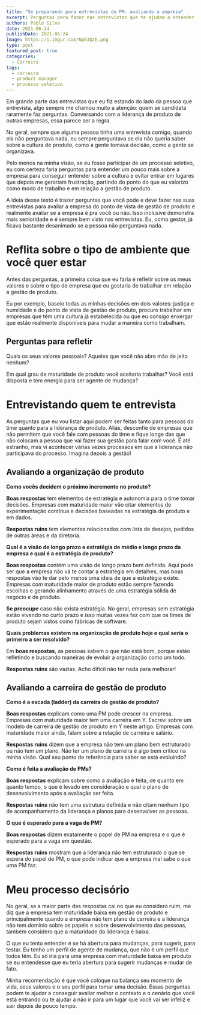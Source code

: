 ```yaml
---
title: "Se preparando para entrevistas de PM: avaliando a empresa"
excerpt: Perguntas para fazer nas entrevistas que te ajudam a entender a maturidade de produto da empresa
authors: Pablo Silva
date: 2021-06-24
publishDate: 2021-06-24
image: https://i.imgur.com/Np63QzE.png
type: post
featured_post: true
categories:
  - Carreira
tags:
  - carreira
  - product manager
  - processo seletivo
---
```


Em grande parte das entrevistas que eu fiz estando do lado da pessoa que entrevista, algo sempre me chamou muito a atenção: quem se candidata raramente faz perguntas. Conversando com a liderança de produto de outras empresas, essa parece ser a regra.

No geral, sempre que alguma pessoa tinha uma entrevista comigo, quando ela não perguntava nada, eu sempre perguntava se ela não queria saber sobre a cultura de produto, como a gente tomava decisão, como a gente se organizava.

Pelo menos na minha visão, se eu fosse participar de um processo seletivo, eu com certeza faria perguntas para entender um pouco mais sobre a empresa para conseguir entender sobre a cultura e evitar entrar em lugares que depois me gerariam frustração, partindo do ponto do que eu valorizo como modo de trabalho e em relação a gestão de produto.

A ideia desse texto é trazer perguntas que você pode e deve fazer nas suas entrevistas para avaliar a empresa do ponto de vista de gestão de produto e realmente avaliar se a empresa é pra você ou não. Isso inclusive demonstra mais senioridade e é sempre bem visto nas entrevistas. Eu, como gestor, já ficava bastante desanimado se a pessoa não perguntava nada.

# Reflita sobre o tipo de ambiente que você quer estar

Antes das perguntas, a primeira coisa que eu faria é refletir sobre os meus valores e sobre o tipo de empresa que eu gostaria de trabalhar em relação a gestão de produto. 

Eu por exemplo, baseio todas as minhas decisões em dois valores: justiça e humildade e do ponto de vista de gestão de produto, procuro trabalhar em empresas que têm uma cultura já estabelecida ou que eu consigo enxergar que estão realmente disponíveis para mudar a maneira como trabalham.

## Perguntas para refletir

Quais os seus valores pessoais? Aqueles que você não abre mão de jeito nenhum?

Em qual grau de maturidade de produto você aceitaria trabalhar? Você está disposta e tem energia para ser agente de mudança?

# Entrevistando quem te entrevista

As perguntas que eu vou listar aqui podem ser feitas tanto para pessoas do time quanto para a liderança de produto. Aliás, desconfie de empresas que não permitem que você fale com pessoas do time e fique longe das que não colocam a pessoa que vai fazer sua gestão para falar com você. É até estranho, mas vi acontecer várias vezes processos em que a liderança não participava do processo. Imagina depois a gestão!

## Avaliando a organização de produto

**Como vocês decidem o próximo incremento no produto?**

**Boas respostas** tem elementos de estratégia e autonomia para o time tomar decisões. Empresas com maturidade maior vão citar elementos de experimentação contínua e decisões baseadas na estratégia de produto e em dados.

**Respostas ruins** tem elementos relacionados com lista de desejos, pedidos de outras áreas e da diretoria.

**Qual é a visão de longo prazo e estratégia de médio e longo prazo da empresa e qual é a estratégia de produto?**

**Boas respostas** contém uma visão de longo prazo bem definida. Aqui pode ser que a empresa não vá te contar a estratégia em detalhes, mas boas respostas vão te dar pelo menos uma ideia de que a estratégia existe. Empresas com maturidade maior de produto estão sempre fazendo escolhas e gerando alinhamento através de uma estratégia sólida de negócio e de produto.

**Se preocupe** caso não exista estratégia. No geral, empresas sem estratégia estão vivendo no curto prazo e isso muitas vezes faz com que os times de produto sejam vistos como fábricas de software.

**Quais problemas existem na organização de produto hoje e qual seria o primeiro a ser resolvido?**

Em **boas respostas**, as pessoas sabem o que não está bom, porque estão refletindo e buscando maneiras de evoluir a organização como um todo.

**Respostas ruins** são vazias. Acho difícil não ter nada para melhorar!

## Avaliando a carreira de gestão de produto

**Como é a escada (ladder) da carreira de gestão de produto?**

**Boas respostas** explicam como uma PM pode crescer na empresa. Empresas com maturidade maior tem uma carreira em Y. Escrevi sobre um modelo de carreira de gestão de produto em Y neste artigo. Empresas com maturidade maior ainda, falam sobre a relação de carreira e salário.

**Respostas ruins** dizem que a empresa não tem um plano bem estruturado ou não tem um plano. Não ter um plano de carreira é algo bem crítico na minha visão. Qual seu ponto de referência para saber se está evoluindo?

**Como é feita a avaliação de PMs?**

**Boas respostas** explicam sobre como a avaliação é feita, de quanto em quanto tempo, o que é levado em consideração e qual o plano de desenvolvimento após a avaliação ser feita.

**Respostas ruins** não tem uma estrutura definida e não citam nenhum tipo de acompanhamento da liderança e planos para desenvolver as pessoas.

**O que é esperado para a vaga de PM?**

**Boas respostas** dizem exatamente o papel de PM na empresa e o que é esperado para a vaga em questão.

**Respostas ruins** mostram que a liderança não tem estruturado o que se espera do papel de PM, o que pode indicar que a empresa mal sabe o que uma PM faz.

# Meu processo decisório

No geral, se a maior parte das respostas cai no que eu considero ruim, me diz que a empresa tem maturidade baixa em gestão de produto e principalmente quando a empresa não tem plano de carreira e a liderança não tem domínio sobre os papéis e sobre desenvolvimento das pessoas, também considero que a maturidade da liderança é baixa.

O que eu tento entender é se há abertura para mudanças, para sugerir, para testar. Eu tenho um perfil de agente de mudança, que não é um perfil que todos têm. Eu só iria para uma empresa com maturidade baixa em produto se eu entendesse que eu teria abertura para sugerir mudanças e mudar de fato.

Minha recomendação é que você coloque na balança seu momento de vida, seus valores e o seu perfil para tomar uma decisão. Essas perguntas podem te ajudar a conseguir avaliar melhor o contexto e o cenário que você está entrando ou te ajudar a não ir para um lugar que você vai ser infeliz e sair depois de pouco tempo.
